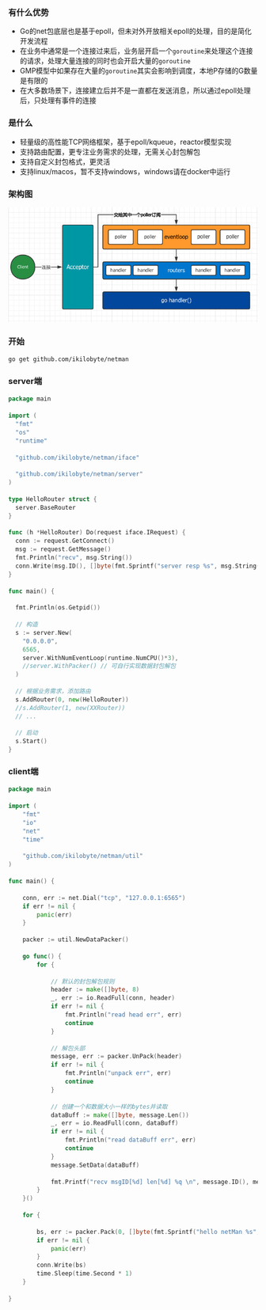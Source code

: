 ### 有什么优势
- Go的net包底层也是基于epoll，但未对外开放相关epoll的处理，目的是简化开发流程
- 在业务中通常是一个连接过来后，业务层开启一个`goroutine`来处理这个连接的请求，处理大量连接的同时也会开启大量的`goroutine`
- GMP模型中如果存在大量的`goroutine`其实会影响到调度，本地P存储的G数量是有限的
- 在大多数场景下，连接建立后并不是一直都在发送消息，所以通过epoll处理后，只处理有事件的连接

### 是什么
- 轻量级的高性能TCP网络框架，基于epoll/kqueue，reactor模型实现
- 支持路由配置，更专注业务需求的处理，无需关心封包解包
- 支持自定义封包格式，更灵活
- 支持linux/macos，暂不支持windows，windows请在docker中运行

### 架构图
![on](./examples/processon.png)


### 开始
```bash
go get github.com/ikilobyte/netman
```


### server端
```go
package main

import (
  "fmt"
  "os"
  "runtime"

  "github.com/ikilobyte/netman/iface"

  "github.com/ikilobyte/netman/server"
)

type HelloRouter struct {
  server.BaseRouter
}

func (h *HelloRouter) Do(request iface.IRequest) {
  conn := request.GetConnect()
  msg := request.GetMessage()
  fmt.Println("recv", msg.String())
  conn.Write(msg.ID(), []byte(fmt.Sprintf("server resp %s", msg.String())))
}

func main() {

  fmt.Println(os.Getpid())

  // 构造
  s := server.New(
    "0.0.0.0",
    6565,
    server.WithNumEventLoop(runtime.NumCPU()*3),
    //server.WithPacker() // 可自行实现数据封包解包
  )

  // 根据业务需求，添加路由
  s.AddRouter(0, new(HelloRouter))
  //s.AddRouter(1, new(XXRouter))
  // ...

  // 启动
  s.Start()
}
```


### client端
```go
package main

import (
	"fmt"
	"io"
	"net"
	"time"

	"github.com/ikilobyte/netman/util"
)

func main() {

	conn, err := net.Dial("tcp", "127.0.0.1:6565")
	if err != nil {
		panic(err)
	}

	packer := util.NewDataPacker()

	go func() {
		for {

			// 默认的封包解包规则
			header := make([]byte, 8)
			_, err := io.ReadFull(conn, header)
			if err != nil {
				fmt.Println("read head err", err)
				continue
			}

			// 解包头部
			message, err := packer.UnPack(header)
			if err != nil {
				fmt.Println("unpack err", err)
				continue
			}

			// 创建一个和数据大小一样的bytes并读取
			dataBuff := make([]byte, message.Len())
			_, err = io.ReadFull(conn, dataBuff)
			if err != nil {
				fmt.Println("read dataBuff err", err)
				continue
			}
			message.SetData(dataBuff)

			fmt.Printf("recv msgID[%d] len[%d] %q \n", message.ID(), message.Len(), message.String())
		}
	}()

	for {

		bs, err := packer.Pack(0, []byte(fmt.Sprintf("hello netMan %s", time.Now().Format("2006-01-02 15:04:05.0000"))))
		if err != nil {
			panic(err)
		}
		conn.Write(bs)
		time.Sleep(time.Second * 1)
	}

}
```